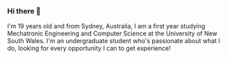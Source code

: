 ### Hi there 👋

I'm 19 years old and from Sydney, Australia, I am a first year studying Mechatronic Engineering and Computer Science at the University of New South Wales. I'm an undergraduate student who's passionate about what I do, looking for every opportunity I can to get experience!

<!--
**ericnd/ericnd** is a ✨ _special_ ✨ repository because its `README.md` (this file) appears on your GitHub profile.

Here are some ideas to get you started:

- 🔭 I’m currently working on ...
- 🌱 I’m currently learning ...
- 👯 I’m looking to collaborate on ...
- 🤔 I’m looking for help with ...
- 💬 Ask me about ...
- 📫 How to reach me: ...
- 😄 Pronouns: ...
- ⚡ Fun fact: ...
-->
